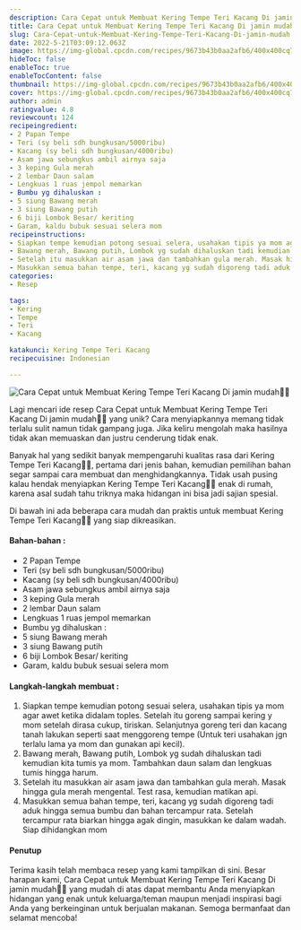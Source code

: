 ```yaml
---
description: Cara Cepat untuk Membuat Kering Tempe Teri Kacang Di jamin mudah"
title: Cara Cepat untuk Membuat Kering Tempe Teri Kacang Di jamin mudah
slug: Cara-Cepat-untuk-Membuat-Kering-Tempe-Teri-Kacang-Di-jamin-mudah
date: 2022-5-21T03:09:12.063Z
image: https://img-global.cpcdn.com/recipes/9673b43b0aa2afb6/400x400cq70/photo.jpg
hideToc: false
enableToc: true
enableTocContent: false
thumbnail: https://img-global.cpcdn.com/recipes/9673b43b0aa2afb6/400x400cq70/photo.jpg
cover: https://img-global.cpcdn.com/recipes/9673b43b0aa2afb6/400x400cq70/photo.jpg
author: admin
ratingvalue: 4.8
reviewcount: 124
recipeingredient:
- 2 Papan Tempe
- Teri (sy beli sdh bungkusan/5000ribu)
- Kacang (sy beli sdh bungkusan/4000ribu)
- Asam jawa sebungkus ambil airnya saja
- 3 keping Gula merah
- 2 lembar Daun salam
- Lengkuas 1 ruas jempol memarkan
- Bumbu yg dihaluskan :
- 5 siung Bawang merah
- 3 siung Bawang putih
- 6 biji Lombok Besar/ keriting
- Garam, kaldu bubuk sesuai selera mom
recipeinstructions:
- Siapkan tempe kemudian potong sesuai selera, usahakan tipis ya mom agar awet ketika didalam toples. Setelah itu goreng sampai kering y mom setelah dirasa cukup, tiriskan. Selanjutnya goreng teri dan kacang tanah lakukan seperti saat menggoreng tempe (Untuk teri usahakan jgn terlalu lama ya mom dan gunakan api kecil).
- Bawang merah, Bawang putih, Lombok yg sudah dihaluskan tadi kemudian kita tumis ya mom. Tambahkan daun salam dan lengkuas tumis hingga harum.
- Setelah itu masukkan air asam jawa dan tambahkan gula merah. Masak hingga gula merah mengental. Test rasa, kemudian matikan api.
- Masukkan semua bahan tempe, teri, kacang yg sudah digoreng tadi aduk hingga semua bumbu dan bahan tercampur rata. Setelah tercampur rata biarkan hingga agak dingin, masukkan ke dalam wadah. Siap dihidangkan mom
categories:
- Resep

tags:
- Kering
- Tempe
- Teri
- Kacang

katakunci: Kering Tempe Teri Kacang
recipecuisine: Indonesian

---
```


![Cara Cepat untuk Membuat Kering Tempe Teri Kacang Di jamin mudah👩‍🍳](https://img-global.cpcdn.com/recipes/9673b43b0aa2afb6/400x400cq70/photo.jpg)

Lagi mencari ide resep Cara Cepat untuk Membuat Kering Tempe Teri Kacang Di jamin mudah👩‍🍳 yang unik? Cara menyiapkannya memang tidak terlalu sulit namun tidak gampang juga. Jika keliru mengolah maka hasilnya tidak akan memuaskan dan justru cenderung tidak enak.

Banyak hal yang sedikit banyak mempengaruhi kualitas rasa dari Kering Tempe Teri Kacang👩‍🍳, pertama dari jenis bahan, kemudian pemilihan bahan segar sampai cara membuat dan menghidangkannya. Tidak usah pusing kalau hendak menyiapkan Kering Tempe Teri Kacang👩‍🍳 enak di rumah, karena asal sudah tahu triknya maka hidangan ini bisa jadi sajian spesial.

Di bawah ini ada beberapa cara mudah dan praktis untuk membuat Kering Tempe Teri Kacang👩‍🍳 yang siap dikreasikan.

<!--inarticleads1-->

#### Bahan-bahan :

- 2 Papan Tempe
- Teri (sy beli sdh bungkusan/5000ribu)
- Kacang (sy beli sdh bungkusan/4000ribu)
- Asam jawa sebungkus ambil airnya saja
- 3 keping Gula merah
- 2 lembar Daun salam
- Lengkuas 1 ruas jempol memarkan
- Bumbu yg dihaluskan :
- 5 siung Bawang merah
- 3 siung Bawang putih
- 6 biji Lombok Besar/ keriting
- Garam, kaldu bubuk sesuai selera mom

<!--inarticleads2-->

#### Langkah-langkah membuat :

1. Siapkan tempe kemudian potong sesuai selera, usahakan tipis ya mom agar awet ketika didalam toples. Setelah itu goreng sampai kering y mom setelah dirasa cukup, tiriskan. Selanjutnya goreng teri dan kacang tanah lakukan seperti saat menggoreng tempe (Untuk teri usahakan jgn terlalu lama ya mom dan gunakan api kecil).
1. Bawang merah, Bawang putih, Lombok yg sudah dihaluskan tadi kemudian kita tumis ya mom. Tambahkan daun salam dan lengkuas tumis hingga harum.
1. Setelah itu masukkan air asam jawa dan tambahkan gula merah. Masak hingga gula merah mengental. Test rasa, kemudian matikan api.
1. Masukkan semua bahan tempe, teri, kacang yg sudah digoreng tadi aduk hingga semua bumbu dan bahan tercampur rata. Setelah tercampur rata biarkan hingga agak dingin, masukkan ke dalam wadah. Siap dihidangkan mom

#### Penutup

Terima kasih telah membaca resep yang kami tampilkan di sini. Besar harapan kami, Cara Cepat untuk Membuat Kering Tempe Teri Kacang Di jamin mudah👩‍🍳 yang mudah di atas dapat membantu Anda menyiapkan hidangan yang enak untuk keluarga/teman maupun menjadi inspirasi bagi Anda yang berkeinginan untuk berjualan makanan. Semoga bermanfaat dan selamat mencoba!